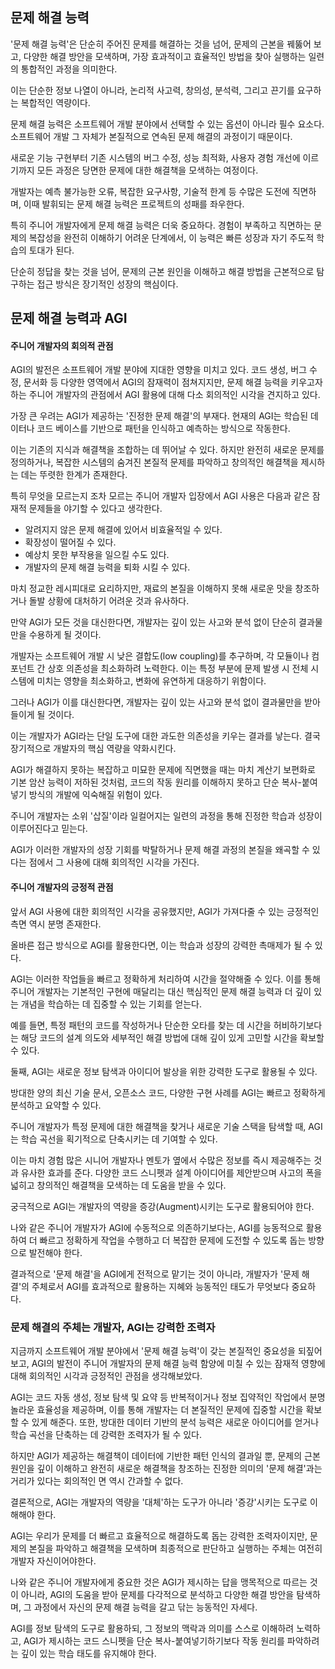 
## 문제 해결 능력
'문제 해결 능력'은 단순히 주어진 문제를 해결하는 것을 넘어, 문제의 근본을 꿰뚫어 보고, 다양한 해결 방안을 모색하며, 가장 효과적이고 효율적인 방법을 찾아 실행하는 일련의 통합적인 과정을 의미한다.

이는 단순한 정보 나열이 아니라, 논리적 사고력, 창의성, 분석력, 그리고 끈기를 요구하는 복합적인 역량이다.

문제 해결 능력은 소프트웨어 개발 분야에서 선택할 수 있는 옵션이 아니라 필수 요소다. 소프트웨어 개발 그 자체가 본질적으로 연속된 문제 해결의 과정이기 때문이다.

새로운 기능 구현부터 기존 시스템의 버그 수정, 성능 최적화, 사용자 경험 개선에 이르기까지 모든 과정은 당면한 문제에 대한 해결책을 모색하는 여정이다.

개발자는 예측 불가능한 오류, 복잡한 요구사항, 기술적 한계 등 수많은 도전에 직면하며, 이때 발휘되는 문제 해결 능력은 프로젝트의 성패를 좌우한다.

특히 주니어 개발자에게 문제 해결 능력은 더욱 중요하다. 경험이 부족하고 직면하는 문제의 복잡성을 완전히 이해하기 어려운 단계에서, 이 능력은 빠른 성장과 자기 주도적 학습의 토대가 된다.

단순히 정답을 찾는 것을 넘어, 문제의 근본 원인을 이해하고 해결 방법을 근본적으로 탐구하는 접근 방식은 장기적인 성장의 핵심이다.

## 문제 해결 능력과 AGI

#### 주니어 개발자의 회의적 관점
AGI의 발전은 소프트웨어 개발 분야에 지대한 영향을 미치고 있다. 코드 생성, 버그 수정, 문서화 등 다양한 영역에서 AGI의 잠재력이 점쳐지지만, 문제 해결 능력을 키우고자 하는 주니어 개발자의 관점에서 AGI 활용에 대해 다소 회의적인 시각을 견지하고 있다.

가장 큰 우려는 AGI가 제공하는 '진정한 문제 해결'의 부재다. 현재의 AGI는 학습된 데이터나 코드 베이스를 기반으로 패턴을 인식하고 예측하는 방식으로 작동한다.

이는 기존의 지식과 해결책을 조합하는 데 뛰어날 수 있다. 하지만 완전히 새로운 문제를 정의하거나, 복잡한 시스템의 숨겨진 본질적 문제를 파악하고 창의적인 해결책을 제시하는 데는 뚜렷한 한계가 존재한다.

특히 무엇을 모르는지 조차 모르는 주니어 개발자 입장에서 AGI 사용은 다음과 같은 잠재적 문제들을 야기할 수 있다고 생각한다.

- 알려지지 않은 문제 해결에 있어서 비효율적일 수 있다.
- 확장성이 떨어질 수 있다.
- 예상치 못한 부작용을 일으킬 수도 있다.
- 개발자의 문제 해결 능력을 퇴화 시킬 수 있다.

마치 정교한 레시피대로 요리하지만, 재료의 본질을 이해하지 못해 새로운 맛을 창조하거나 돌발 상황에 대처하기 어려운 것과 유사하다.

만약 AGI가 모든 것을 대신한다면, 개발자는 깊이 있는 사고와 분석 없이 단순히 결과물만을 수용하게 될 것이다.

개발자는 소프트웨어 개발 시 낮은 결합도(low coupling)를 추구하며, 각 모듈이나 컴포넌트 간 상호 의존성을 최소화하려 노력한다. 이는 특정 부분에 문제 발생 시 전체 시스템에 미치는 영향을 최소화하고, 변화에 유연하게 대응하기 위함이다.

그러나 AGI가 이를 대신한다면, 개발자는 깊이 있는 사고와 분석 없이 결과물만을 받아들이게 될 것이다.

이는 개발자가 AGI라는 단일 도구에 대한 과도한 의존성을 키우는 결과를 낳는다. 결국 장기적으로 개발자의 핵심 역량을 약화시킨다.

AGI가 해결하지 못하는 복잡하고 미묘한 문제에 직면했을 때는 마치 계산기 보편화로 기본 암산 능력이 저하된 것처럼, 코드의 작동 원리를 이해하지 못하고 단순 복사-붙여넣기 방식의 개발에 익숙해질 위험이 있다.

주니어 개발자는 소위 '삽질'이라 일컬어지는 일련의 과정을 통해 진정한 학습과 성장이 이루어진다고 믿는다. 

AGI가 이러한 개발자의 성장 기회를 박탈하거나 문제 해결 과정의 본질을 왜곡할 수 있다는 점에서 그 사용에 대해 회의적인 시각을 가진다.

#### 주니어 개발자의 긍정적 관점
앞서 AGI 사용에 대한 회의적인 시각을 공유했지만, AGI가 가져다줄 수 있는 긍정적인 측면 역시 분명 존재한다.

올바른 접근 방식으로 AGI를 활용한다면, 이는 학습과 성장의 강력한 촉매제가 될 수 있다.

AGI는 이러한 작업들을 빠르고 정확하게 처리하여 시간을 절약해줄 수 있다. 이를 통해 주니어 개발자는 기본적인 구현에 매달리는 대신 핵심적인 문제 해결 능력과 더 깊이 있는 개념을 학습하는 데 집중할 수 있는 기회를 얻는다.

예를 들면, 특정 패턴의 코드를 작성하거나 단순한 오타를 찾는 데 시간을 허비하기보다는 해당 코드의 설계 의도와 세부적인 해결 방법에 대해 깊이 있게 고민할 시간을 확보할 수 있다.

둘째, AGI는 새로운 정보 탐색과 아이디어 발상을 위한 강력한 도구로 활용될 수 있다.

방대한 양의 최신 기술 문서, 오픈소스 코드, 다양한 구현 사례를 AGI는 빠르고 정확하게 분석하고 요약할 수 있다.

주니어 개발자가 특정 문제에 대한 해결책을 찾거나 새로운 기술 스택을 탐색할 때, AGI는 학습 곡선을 획기적으로 단축시키는 데 기여할 수 있다.

이는 마치 경험 많은 시니어 개발자나 멘토가 옆에서 수많은 정보를 즉시 제공해주는 것과 유사한 효과를 준다. 다양한 코드 스니펫과 설계 아이디어를 제안받으며 사고의 폭을 넓히고 창의적인 해결책을 모색하는 데 도움을 받을 수 있다.

궁극적으로 AGI는 개발자의 역량을 증강(Augment)시키는 도구로 활용되어야 한다.

나와 같은 주니어 개발자가 AGI에 수동적으로 의존하기보다는, AGI를 능동적으로 활용하여 더 빠르고 정확하게 작업을 수행하고 더 복잡한 문제에 도전할 수 있도록 돕는 방향으로 발전해야 한다.

결과적으로 '문제 해결'을 AGI에게 전적으로 맡기는 것이 아니라, 개발자가 '문제 해결'의 주체로서 AGI를 효과적으로 활용하는 지혜와 능동적인 태도가 무엇보다 중요하다.

### 문제 해결의 주체는 개발자, AGI는 강력한 조력자

지금까지 소프트웨어 개발 분야에서 '문제 해결 능력'이 갖는 본질적인 중요성을 되짚어보고, AGI의 발전이 주니어 개발자의 문제 해결 능력 함양에 미칠 수 있는 잠재적 영향에 대해 회의적인 시각과 긍정적인 관점을 생각해보았다.

AGI는 코드 자동 생성, 정보 탐색 및 요약 등 반복적이거나 정보 집약적인 작업에서 분명 놀라운 효율성을 제공하며, 이를 통해 개발자는 더 본질적인 문제에 집중할 시간을 확보할 수 있게 해준다. 또한, 방대한 데이터 기반의 분석 능력은 새로운 아이디어를 얻거나 학습 곡선을 단축하는 데 강력한 조력자가 될 수 있다.

하지만 AGI가 제공하는 해결책이 데이터에 기반한 패턴 인식의 결과일 뿐, 문제의 근본 원인을 깊이 이해하고 완전히 새로운 해결책을 창조하는 진정한 의미의 '문제 해결'과는 거리가 있다는 회의적인 면 역시 간과할 수 없다. 

결론적으로, AGI는 개발자의 역량을 '대체'하는 도구가 아니라 '증강'시키는 도구로 이해해야 한다. 

AGI는 우리가 문제를 더 빠르고 효율적으로 해결하도록 돕는 강력한 조력자이지만, 문제의 본질을 파악하고 해결책을 모색하며 최종적으로 판단하고 실행하는 주체는 여전히 개발자 자신이어야한다.

나와 같은 주니어 개발자에게 중요한 것은 AGI가 제시하는 답을 맹목적으로 따르는 것이 아니라, AGI의 도움을 받아 문제를 다각적으로 분석하고 다양한 해결 방안을 탐색하며, 그 과정에서 자신의 문제 해결 능력을 갈고 닦는 능동적인 자세다. 

AGI를 정보 탐색의 도구로 활용하되, 그 정보의 맥락과 의미를 스스로 이해하려 노력하고, AGI가 제시하는 코드 스니펫을 단순 복사-붙여넣기하기보다 작동 원리를 파악하려는 깊이 있는 학습 태도를 유지해야 한다.